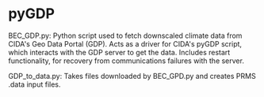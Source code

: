 pyGDP
=====
BEC_GDP.py:
  Python script used to fetch downscaled climate data from CIDA's Geo Data Portal (GDP).
  Acts as a driver for CIDA's pyGDP script, which interacts with the GDP server to get the data.
  Includes restart functionality, for recovery from communications failures with the server.
  
GDP_to_data.py:
  Takes files downloaded by BEC_GPD.py and creates PRMS .data input files.

